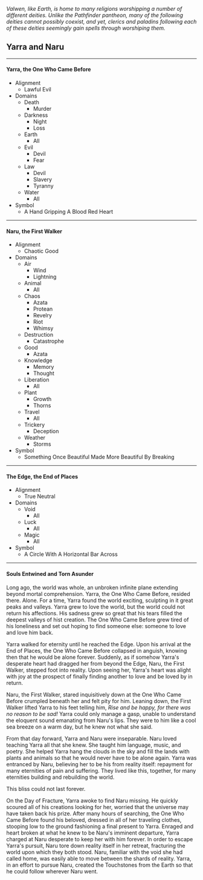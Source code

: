 *Valwen, like Earth, is home to many religions worshipping a number of different deities. Unlike the Pathfinder pantheon, many of the following deities cannot possibly coexist, and yet, clerics and paladins following each of these deities seemingly gain spells through worshiping them.*

## Yarra and Naru
---
#### Yarra, the One Who Came Before
- Alignment
	- Lawful Evil
- Domains
	- Death
		- Murder
	- Darkness
		- Night
		- Loss
	- Earth
		- All
	- Evil
		- Devil
		- Fear
	- Law
		- Devil
		- Slavery
		- Tyranny
	- Water
		- All
- Symbol
	- A Hand Gripping A Blood Red Heart
---
#### Naru, the First Walker
- Alignment
	- Chaotic Good
- Domains
	- Air
		- Wind
		- Lightning
	- Animal
		- All
	- Chaos
		- Azata
		- Protean
		- Revelry
		- Riot
		- Whimsy
	- Destruction
		- Catastrophe
	- Good
		- Azata
	- Knowledge
		- Memory
		- Thought
	- Liberation
		- All
	- Plant
		- Growth
		- Thorns
	- Travel
		- All
	- Trickery
		- Deception
	- Weather
		- Storms
- Symbol
	- Something Once Beautiful Made More Beautiful By Breaking
---
#### The Edge, the End of Places
- Alignment
	- True Neutral
- Domains
	- Void
		- All
	- Luck
		- All
	- Magic
		- All
- Symbol
	- A Circle With A Horizontal Bar Across
---
#### Souls Entwined and Torn Asunder

Long ago, the world was whole, an unbroken infinite plane extending beyond mortal comprehension. Yarra, the One Who Came Before, resided there. Alone. For a time, Yarra found the world exciting, sculpting in it great peaks and valleys. Yarra grew to love the world, but the world could not return his affections. His sadness grew so great that his tears filled the deepest valleys of hist creation. The One Who Came Before grew tired of his loneliness and set out hoping to find someone else: someone to love and love him back. 

Yarra walked for eternity until he reached the Edge. Upon his arrival at the End of Places, the One Who Came Before collapsed in anguish, knowing then that he would be alone forever. Suddenly, as if somehow Yarra's desperate heart had dragged her from beyond the Edge, Naru, the First Walker, stepped foot into reality. Upon seeing her, Yarra's heart was alight with joy at the prospect of finally finding another to love and be loved by in return.

Naru, the First Walker, stared inquisitively down at the One Who Came Before crumpled beneath her and felt pity for him. Leaning down, the First Walker lifted Yarra to his feet telling him, *Rise and be happy, for there was no reason to be sad!* Yarra could only manage a gasp, unable to understand the eloquent sound emanating from Naru's lips. They were to him like a cool sea breeze on a warm day, but he knew not what she said.

From that day forward, Yarra and Naru were inseparable. Naru loved teaching Yarra all that she knew. She taught him language, music, and poetry. She helped Yarra hang the clouds in the sky and fill the lands with plants and animals so that he would never have to be alone again. Yarra was entranced by Naru, believing her to be his from reality itself: repayment for many eternities of pain and suffering. They lived like this, together, for many eternities building and rebuilding the world.

This bliss could not last forever.

On the Day of Fracture, Yarra awoke to find Naru missing. He quickly scoured all of his creations looking for her, worried that the universe may have taken back his prize. After many hours of searching, the One Who Came Before found his beloved, dressed in all of her traveling clothes, stooping low to the ground fashioning a final present to Yarra. Enraged and heart broken at what he knew to be Naru's imminent departure, Yarra charged at Naru desperate to keep her with him forever. In order to escape Yarra's pursuit, Naru tore down reality itself in her retreat, fracturing the world upon which they both stood. Naru, familiar with the void she had called home, was easily able to move between the shards of reality. Yarra, in an effort to pursue Naru, created the Touchstones from the Earth so that he could follow wherever Naru went.